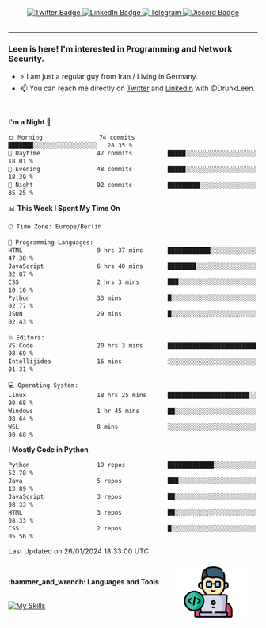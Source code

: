 <div id="badges" align="center">
  <a href="https://twitter.com/DrunkLeen">
    <img src="https://img.shields.io/badge/Twitter-blue?style=for-the-badge&logo=twitter&logoColor=white" alt="Twitter Badge"/>
  </a>
  <a href="https://www.instagram.com/reza.df.x">  
    <img src="https://img.shields.io/badge/LinkedIn-skyblue?style=for-the-badge&logo=LinkedIn&logoColor=black" alt="LinkedIn Badge"/>
  </a>
  <a href="http://telegram.me/rezadfx">
    <img src="https://img.shields.io/badge/Telegram-white?style=for-the-badge&logo=telegram&logoColor=blue" alt=Telegram Badge"/>
  </a>
  <a href="https://twitter.com/DrunkLeen">
    <img src="https://img.shields.io/badge/Discord-gray?style=for-the-badge&logo=discord&logoColor=white" alt="Discord Badge"/>
  </a>
  <br>
  <img src="https://komarev.com/ghpvc/?username=drunkleen&style=flat-square&color=red" alt=""/>
</div>


---


### <summary><b> Leen is here! I'm interested in Programming and Network Security.</b></summary>

- :zap: I am just a regular guy from Iran / Living in Germany.
- :mailbox: You can reach me directly on [Twitter](https://twitter.com/DrunkLeen) and [LinkedIn](https://www.linkedin.com/in/drunkleen/) with @DrunkLeen.

<br>

<!-- <details>
<summary><b>:gear: &nbsp;Git statistics</b></summary>
<br>

[![Top Langs](https://github-readme-stats.vercel.app/api/top-langs/?username=drunkleen&layout=compact&theme=github_dark#gh-dark-mode-only)](https://github.com/drunkleen/github-readme-stats)
[![Top Langs](https://github-readme-stats.vercel.app/api/top-langs/?username=drunkleen&layout=compact&theme=vue#gh-light-mode-only)](https://github.com/drunkleen/github-readme-stats)
[![DrunkLeen's GitHub stats-Dark](https://github-readme-stats.vercel.app/api?username=drunkleen&show_icons=true&theme=github_dark#gh-dark-mode-only)](https://github.com/drunkleen/)
[![DrunkLeen's GitHub stats-Light](https://github-readme-stats.vercel.app/api?username=drunkleen&show_icons=true&theme=vue#gh-light-mode-only)](https://github.com/drunkleen/github-readme-stats)
[![willianrod's wakatime stats](https://github-readme-stats.vercel.app/api/wakatime?username=drunkleen&theme=github_dark#gh-dark-mode-only)](https://github.com/drunkleen/github-readme-stats)
[![willianrod's wakatime stats](https://github-readme-stats.vercel.app/api/wakatime?username=drunkleen&layout=compact&theme=vue#gh-light-mode-only)](https://github.com/drunkleen/github-readme-stats)

</details> -->


<!--START_SECTION:waka-->
**I'm a Night 🦉** 

```text
🌞 Morning                74 commits          ███████░░░░░░░░░░░░░░░░░░   28.35 % 
🌆 Daytime                47 commits          █████░░░░░░░░░░░░░░░░░░░░   18.01 % 
🌃 Evening                48 commits          █████░░░░░░░░░░░░░░░░░░░░   18.39 % 
🌙 Night                  92 commits          █████████░░░░░░░░░░░░░░░░   35.25 % 
```


📊 **This Week I Spent My Time On** 

```text
🕑︎ Time Zone: Europe/Berlin

💬 Programming Languages: 
HTML                     9 hrs 37 mins       ████████████░░░░░░░░░░░░░   47.38 % 
JavaScript               6 hrs 40 mins       ████████░░░░░░░░░░░░░░░░░   32.87 % 
CSS                      2 hrs 3 mins        ███░░░░░░░░░░░░░░░░░░░░░░   10.16 % 
Python                   33 mins             █░░░░░░░░░░░░░░░░░░░░░░░░   02.77 % 
JSON                     29 mins             █░░░░░░░░░░░░░░░░░░░░░░░░   02.43 % 

🔥 Editors: 
VS Code                  20 hrs 3 mins       █████████████████████████   98.69 % 
Intellijidea             16 mins             ░░░░░░░░░░░░░░░░░░░░░░░░░   01.31 % 

💻 Operating System: 
Linux                    18 hrs 25 mins      ███████████████████████░░   90.68 % 
Windows                  1 hr 45 mins        ██░░░░░░░░░░░░░░░░░░░░░░░   08.64 % 
WSL                      8 mins              ░░░░░░░░░░░░░░░░░░░░░░░░░   00.68 % 
```

**I Mostly Code in Python** 

```text
Python                   19 repos            █████████████░░░░░░░░░░░░   52.78 % 
Java                     5 repos             ███░░░░░░░░░░░░░░░░░░░░░░   13.89 % 
JavaScript               3 repos             ██░░░░░░░░░░░░░░░░░░░░░░░   08.33 % 
HTML                     3 repos             ██░░░░░░░░░░░░░░░░░░░░░░░   08.33 % 
CSS                      2 repos             █░░░░░░░░░░░░░░░░░░░░░░░░   05.56 % 
```




 Last Updated on 26/01/2024 18:33:00 UTC
<!--END_SECTION:waka-->

<img align='right' height='120' style="margin-right:20px" src='assets/img/programmer.png' alt='Programmer'>


<p align="center">
<br>



 <summary><b>:hammer_and_wrench: Languages and Tools</b></summary><br>
<p align="center">

[![My Skills](https://skillicons.dev/icons?i=git,github,python,fastapi,django,flask,linux,stackoverflow,vscode,idea,java,spring,postgres,postman,ps,ae,pr,au&perline=9)](https://github.com/drunkleen/)

